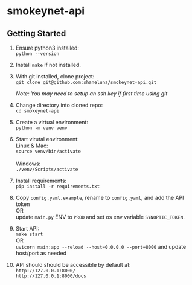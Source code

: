 # smokeynet-api

## Getting Started

1. Ensure python3 installed:<br>
   `python --version`

2. Install `make` if not installed.<br>

2. With git installed, clone project:<br>
   `git clone git@github.com:shaneluna/smokeynet-api.git`

   _Note: You may need to setup an ssh key if first time using git_

3. Change directory into cloned repo:<br>
   `cd smokeynet-api`

4. Create a virtual environment:<br>
   `python -m venv venv`

5. Start virutal environment:<br>
   Linux & Mac:<br>
   `source venv/bin/activate`<br><br>
   Windows:<br>
   `./venv/Scripts/activate`

6. Install requirements:<br>
   `pip install -r requirements.txt`

7. Copy `config.yaml.example`, rename to `config.yaml`, and add the API token<br>
OR<br>
update `main.py` ENV to `PROD` and set os env variable `SYNOPTIC_TOKEN`.

8. Start API:<br>
   `make start`<br>
   OR<br>
   `uvicorn main:app --reload --host=0.0.0.0 --port=8000` and update host/port as needed

9. API should should be accessible by default at:<br>
`http://127.0.0.1:8000/`<br>
`http://127.0.0.1:8000/docs`